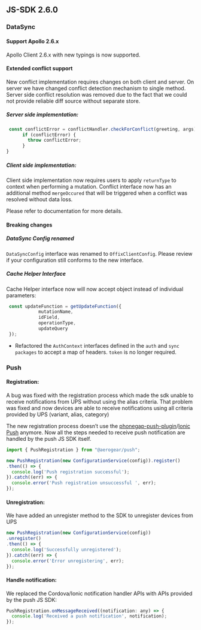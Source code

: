 ## JS-SDK 2.6.0

### DataSync

#### Support Apollo 2.6.x

Apollo Client 2.6.x with new typings is now supported.

#### Extended conflict support

New conflict implementation requires changes on both client and server.
On server we have changed conflict detection mechanism to single method.
Server side conflict resolution was removed due to the fact that we could not provide
reliable diff source without separate store. 

##### Server side implementation:

```javascript
 const conflictError = conflictHandler.checkForConflict(greeting, args);
      if (conflictError) {
        throw conflictError;
      }
}
```

##### Client side implementation:

Client side implementation now requires users to apply `returnType` to context when performing a mutation.
Conflict interface now has an additional method `mergeOccured` that will be triggered when a conflict was  resolved without data loss.

Please refer to documentation for more details.

#### Breaking changes

##### DataSync Config renamed 
`DataSyncConfig` interface was renamed to `OffixClientConfig`.
Please review if your configuration still conforms to the new interface.

##### Cache Helper Interface 

Cache Helper interface now will now accept object instead of individual parameters:

```javascript
 const updateFunction = getUpdateFunction({
            mutationName,
            idField,
            operationType,
            updateQuery
 });
```

* Refactored the `AuthContext` interfaces defined in the `auth` and `sync packages` to accept a map of headers. `token` is no longer required.

### Push

#### Registration:

A bug was fixed with the registration process which made the sdk unable to receive notifications from UPS without using the alias criteria. That problem was fixed and now devices are able to receive notifications using all criteria provided by UPS (variant, alias, category)

The new registration process doesn’t use the [phonegap-push-plugin](https://github.com/phonegap/phonegap-plugin-push)/[Ionic Push](https://ionicframework.com/docs/native/push) anymore. Now all the steps needed to receive push notification are handled by the push JS SDK itself.

```javascript
import { PushRegistration } from "@aerogear/push";

new PushRegistration(new ConfigurationService(config)).register()
.then(() => {
  console.log('Push registration successful');
}).catch((err) => {
  console.error('Push registration unsuccessful ', err);
});
```

#### Unregistration:

We have added an unregister method to the SDK to unregister devices from UPS

```javascript
new PushRegistration(new ConfigurationService(config))
.unregister()
.then(() => {
  console.log('Successfully unregistered');
}).catch((err) => {
  console.error('Error unregistering', err);
});
```

#### Handle notification:

We replaced the Cordova/Ionic notification handler APIs with APIs provided by the push JS SDK:

```javascript
PushRegistration.onMessageReceived((notification: any) => {
  console.log('Received a push notification', notification);
});
```
